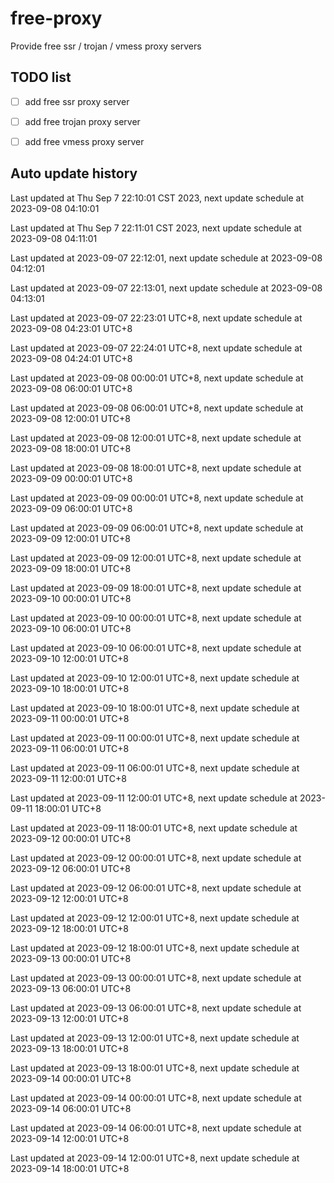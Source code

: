 # free-proxy
Provide free ssr / trojan / vmess proxy servers


## TODO list
- [ ] add free ssr proxy server
- [ ] add free trojan proxy server
- [ ] add free vmess proxy server


## Auto update history

Last updated at Thu Sep 7 22:10:01 CST 2023, next update schedule at 2023-09-08 04:10:01

Last updated at Thu Sep 7 22:11:01 CST 2023, next update schedule at 2023-09-08 04:11:01

Last updated at 2023-09-07 22:12:01, next update schedule at 2023-09-08 04:12:01

Last updated at 2023-09-07 22:13:01, next update schedule at 2023-09-08 04:13:01

Last updated at 2023-09-07 22:23:01 UTC+8, next update schedule at 2023-09-08 04:23:01 UTC+8

Last updated at 2023-09-07 22:24:01 UTC+8, next update schedule at 2023-09-08 04:24:01 UTC+8

Last updated at 2023-09-08 00:00:01 UTC+8, next update schedule at 2023-09-08 06:00:01 UTC+8

Last updated at 2023-09-08 06:00:01 UTC+8, next update schedule at 2023-09-08 12:00:01 UTC+8

Last updated at 2023-09-08 12:00:01 UTC+8, next update schedule at 2023-09-08 18:00:01 UTC+8

Last updated at 2023-09-08 18:00:01 UTC+8, next update schedule at 2023-09-09 00:00:01 UTC+8

Last updated at 2023-09-09 00:00:01 UTC+8, next update schedule at 2023-09-09 06:00:01 UTC+8

Last updated at 2023-09-09 06:00:01 UTC+8, next update schedule at 2023-09-09 12:00:01 UTC+8

Last updated at 2023-09-09 12:00:01 UTC+8, next update schedule at 2023-09-09 18:00:01 UTC+8

Last updated at 2023-09-09 18:00:01 UTC+8, next update schedule at 2023-09-10 00:00:01 UTC+8

Last updated at 2023-09-10 00:00:01 UTC+8, next update schedule at 2023-09-10 06:00:01 UTC+8

Last updated at 2023-09-10 06:00:01 UTC+8, next update schedule at 2023-09-10 12:00:01 UTC+8

Last updated at 2023-09-10 12:00:01 UTC+8, next update schedule at 2023-09-10 18:00:01 UTC+8

Last updated at 2023-09-10 18:00:01 UTC+8, next update schedule at 2023-09-11 00:00:01 UTC+8

Last updated at 2023-09-11 00:00:01 UTC+8, next update schedule at 2023-09-11 06:00:01 UTC+8

Last updated at 2023-09-11 06:00:01 UTC+8, next update schedule at 2023-09-11 12:00:01 UTC+8

Last updated at 2023-09-11 12:00:01 UTC+8, next update schedule at 2023-09-11 18:00:01 UTC+8

Last updated at 2023-09-11 18:00:01 UTC+8, next update schedule at 2023-09-12 00:00:01 UTC+8

Last updated at 2023-09-12 00:00:01 UTC+8, next update schedule at 2023-09-12 06:00:01 UTC+8

Last updated at 2023-09-12 06:00:01 UTC+8, next update schedule at 2023-09-12 12:00:01 UTC+8

Last updated at 2023-09-12 12:00:01 UTC+8, next update schedule at 2023-09-12 18:00:01 UTC+8

Last updated at 2023-09-12 18:00:01 UTC+8, next update schedule at 2023-09-13 00:00:01 UTC+8

Last updated at 2023-09-13 00:00:01 UTC+8, next update schedule at 2023-09-13 06:00:01 UTC+8

Last updated at 2023-09-13 06:00:01 UTC+8, next update schedule at 2023-09-13 12:00:01 UTC+8

Last updated at 2023-09-13 12:00:01 UTC+8, next update schedule at 2023-09-13 18:00:01 UTC+8

Last updated at 2023-09-13 18:00:01 UTC+8, next update schedule at 2023-09-14 00:00:01 UTC+8

Last updated at 2023-09-14 00:00:01 UTC+8, next update schedule at 2023-09-14 06:00:01 UTC+8

Last updated at 2023-09-14 06:00:01 UTC+8, next update schedule at 2023-09-14 12:00:01 UTC+8

Last updated at 2023-09-14 12:00:01 UTC+8, next update schedule at 2023-09-14 18:00:01 UTC+8

